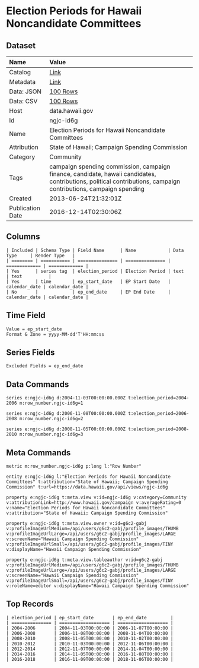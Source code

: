 # Election Periods for Hawaii Noncandidate Committees

## Dataset

| Name | Value |
| :--- | :---- |
| Catalog | [Link](https://catalog.data.gov/dataset/election-periods-for-hawaii-noncandidate-committees-de7e5) |
| Metadata | [Link](https://data.hawaii.gov/api/views/ngjc-id6g) |
| Data: JSON | [100 Rows](https://data.hawaii.gov/api/views/ngjc-id6g/rows.json?max_rows=100) |
| Data: CSV | [100 Rows](https://data.hawaii.gov/api/views/ngjc-id6g/rows.csv?max_rows=100) |
| Host | data.hawaii.gov |
| Id | ngjc-id6g |
| Name | Election Periods for Hawaii Noncandidate Committees |
| Attribution | State of Hawaii; Campaign Spending Commission |
| Category | Community |
| Tags | campaign spending commission, campaign finance, candidate, hawaii candidates, contributions, political contributions, campaign contributions, campaign spending |
| Created | 2013-06-24T21:32:01Z |
| Publication Date | 2016-12-14T02:30:06Z |

## Columns

```ls
| Included | Schema Type | Field Name      | Name            | Data Type     | Render Type   |
| ======== | =========== | =============== | =============== | ============= | ============= |
| Yes      | series tag  | election_period | Election Period | text          | text          |
| Yes      | time        | ep_start_date   | EP Start Date   | calendar_date | calendar_date |
| No       |             | ep_end_date     | EP End Date     | calendar_date | calendar_date |
```

## Time Field

```ls
Value = ep_start_date
Format & Zone = yyyy-MM-dd'T'HH:mm:ss
```

## Series Fields

```ls
Excluded Fields = ep_end_date
```

## Data Commands

```ls
series e:ngjc-id6g d:2004-11-03T00:00:00.000Z t:election_period=2004-2006 m:row_number.ngjc-id6g=1

series e:ngjc-id6g d:2006-11-08T00:00:00.000Z t:election_period=2006-2008 m:row_number.ngjc-id6g=2

series e:ngjc-id6g d:2008-11-05T00:00:00.000Z t:election_period=2008-2010 m:row_number.ngjc-id6g=3
```

## Meta Commands

```ls
metric m:row_number.ngjc-id6g p:long l:"Row Number"

entity e:ngjc-id6g l:"Election Periods for Hawaii Noncandidate Committees" t:attribution="State of Hawaii; Campaign Spending Commission" t:url=https://data.hawaii.gov/api/views/ngjc-id6g

property e:ngjc-id6g t:meta.view v:id=ngjc-id6g v:category=Community v:attributionLink=http://www.hawaii.gov/campaign v:averageRating=0 v:name="Election Periods for Hawaii Noncandidate Committees" v:attribution="State of Hawaii; Campaign Spending Commission"

property e:ngjc-id6g t:meta.view.owner v:id=g6c2-gabj v:profileImageUrlMedium=/api/users/g6c2-gabj/profile_images/THUMB v:profileImageUrlLarge=/api/users/g6c2-gabj/profile_images/LARGE v:screenName="Hawaii Campaign Spending Commission" v:profileImageUrlSmall=/api/users/g6c2-gabj/profile_images/TINY v:displayName="Hawaii Campaign Spending Commission"

property e:ngjc-id6g t:meta.view.tableauthor v:id=g6c2-gabj v:profileImageUrlMedium=/api/users/g6c2-gabj/profile_images/THUMB v:profileImageUrlLarge=/api/users/g6c2-gabj/profile_images/LARGE v:screenName="Hawaii Campaign Spending Commission" v:profileImageUrlSmall=/api/users/g6c2-gabj/profile_images/TINY v:roleName=editor v:displayName="Hawaii Campaign Spending Commission"
```

## Top Records

```ls
| election_period | ep_start_date       | ep_end_date         | 
| =============== | =================== | =================== | 
| 2004-2006       | 2004-11-03T00:00:00 | 2006-11-07T00:00:00 | 
| 2006-2008       | 2006-11-08T00:00:00 | 2008-11-04T00:00:00 | 
| 2008-2010       | 2008-11-05T00:00:00 | 2010-11-02T00:00:00 | 
| 2010-2012       | 2010-11-03T00:00:00 | 2012-11-06T00:00:00 | 
| 2012-2014       | 2012-11-07T00:00:00 | 2014-11-04T00:00:00 | 
| 2014-2016       | 2014-11-05T00:00:00 | 2016-11-08T00:00:00 | 
| 2016-2018       | 2016-11-09T00:00:00 | 2018-11-06T00:00:00 | 
```